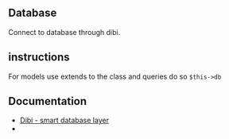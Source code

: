 ## Database
Connect to database through dibi. 

## instructions
For models use extends to the class and queries do so `$this->db`

## Documentation
- [Dibi - smart database layer](http://dibiphp.com/)
- 
